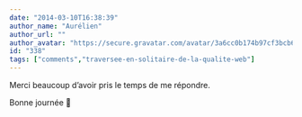 ```yaml
---
date: "2014-03-10T16:38:39"
author_name: "Aurélien"
author_url: ""
author_avatar: "https://secure.gravatar.com/avatar/3a6cc0b174b97cf3bcb67a75ce1ad07f"
id: "338"
tags: ["comments","traversee-en-solitaire-de-la-qualite-web"]
---
```

Merci beaucoup d’avoir pris le temps de me répondre.

Bonne journée 🙂